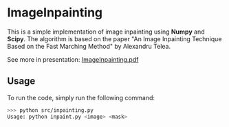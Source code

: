 # ImageInpainting
This is a simple implementation of image inpainting using **Numpy** and **Scipy**. The algorithm is based on the paper "An Image Inpainting Technique Based on the Fast Marching Method" by Alexandru Telea.

See more in presentation: [ImageInpainting.pdf](image_inpainting.pdf)

## Usage
To run the code, simply run the following command:
```bash
>>> python src/inpainting.py 
Usage: python inpaint.py <image> <mask>
```